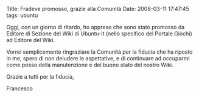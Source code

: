 Title: Fradeve promosso, grazie alla Comunità
Date:  2008-03-11 17:47:45
tags: ubuntu

Oggi, con un giorno di ritardo, ho appreso che sono stato promosso da Editore
di Sezione del Wiki di Ubuntu-it (nello specifico del Portale Giochi) ad
Editore del Wiki.


Vorrei semplicemente ringraziare la Comunità per la fiducia che ha riposto in
me, spero di non deludere le aspettative, e di continuare ad occuparmi come
posso della manutenzione e del buono stato del nostro Wiki.

Grazie a tutti per la fiducia,

Francesco
